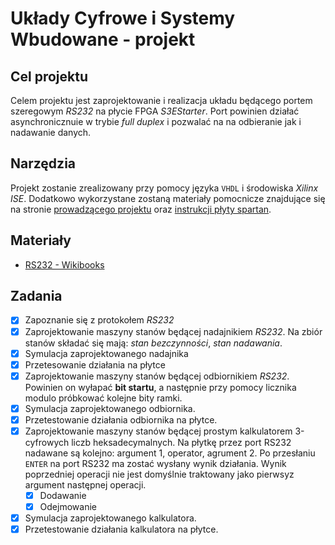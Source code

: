 # Układy Cyfrowe i Systemy Wbudowane - projekt

## Cel projektu
Celem projektu jest zaprojektowanie i realizacja układu będącego portem szeregowym _RS232_ na płycie FPGA _S3EStarter_. Port powinien działać asynchronicznuie w trybie _full duplex_ i pozwalać na na odbieranie jak i nadawanie danych.

## Narzędzia
Projekt zostanie zrealizowany przy pomocy języka `VHDL` i środowiska _Xilinx ISE_. Dodatkowo wykorzystane zostaną materiały pomocnicze znajdujące się na stronie [prowadzącego projektu](http://indyk.ict.pwr.wroc.pl/ucyfr/fpga/) oraz [instrukcji płyty spartan](https://docs.xilinx.com/v/u/en-US/ug230).

## Materiały
* [RS232 - Wikibooks](https://en.wikibooks.org/wiki/Serial_Programming/RS-232_Connections#Signal_Bits)

## Zadania
- [x] Zapoznanie się z protokołem _RS232_
- [x] Zaprojektowanie maszyny stanów będącej nadajnikiem _RS232_. Na zbiór stanów składać się mają: _stan bezczynności_, _stan nadawania_.
- [x] Symulacja zaprojektowanego nadajnika
- [x] Przetesowanie działania na płytce
- [x] Zaprojektowanie maszyny stanów będącej odbiornikiem _RS232_. Powinien on wyłapać **bit startu**, a następnie przy pomocy licznika modulo próbkować kolejne bity ramki.
- [x] Symulacja zaprojektowanego odbiornika.
- [x] Przetestowanie działania odbiornika na płytce.
- [x] Zaprojektowanie maszyny stanów będącej prostym kalkulatorem 3-cyfrowych liczb heksadecymalnych. Na płytkę przez port RS232 nadawane są kolejno: argument 1, operator, agrument 2. Po przesłaniu `ENTER` na port RS232 ma zostać wysłany wynik działania. Wynik poprzedniej operacji nie jest domyślnie traktowany jako pierwsyz argument następnej operacji.
  - [x] Dodawanie
  - [x] Odejmowanie
- [x] Symulacja zaprojektowanego kalkulatora.
- [x] Przetestowanie działania kalkulatora na płytce.
